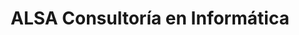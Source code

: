 ---
title: "ALSA Consultoría en Informática"
url: /villa-de-alvarez/alsa-consultoria-en-informatica/
shop: ordenador
---